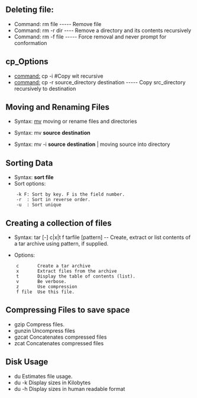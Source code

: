 ## Deleting file:

* Command: rm file ----- Remove file
* Command: rm -r dir ---- Remove a directory and its contents recursively
* Command: rm -f file ----- Force removal and never prompt for conformation


## cp_Options
- [command:]() cp -i #Copy wit recursive
- [command:]() cp -r source_directory destination ----- Copy src_directory recursively to destination


## Moving and Renaming Files
- Syntax: [mv]() moving or rename files and directories

- Syntax: mv <b>source</b> <b>destination</b>

- Syntax: mv -i <b>source</b> <b>destination</b> | moving source into directory

## Sorting Data
- Syntax: <b>sort file</b>
- Sort options:
```
    -k F: Sort by key. F is the field number.
    -r  : Sort in reverse order.
    -u  : Sort unique
```


## Creating a collection of files
* Syntax: tar [-] c|x|t f tarfile [pattern] -- Create, extract or list contents of a tar archive using pattern, if supplied.

* Options:
```
    c       Create a tar archive
    x       Extract files from the archive
    t       Display the table of contents (list).
    v       Be verbose.
    z       Use compression
    f file  Use this file.
```

## Compressing Files to save space
* gzip      Compress files.
* gunzin    Uncompress files
* gzcat     Concatenates compressed files
* zcat      Concatenates compressed files


## Disk Usage
*   du      Estimates file usage.
*   du -k   Display sizes in Kilobytes
*   du -h   Display sizes in human readable format



